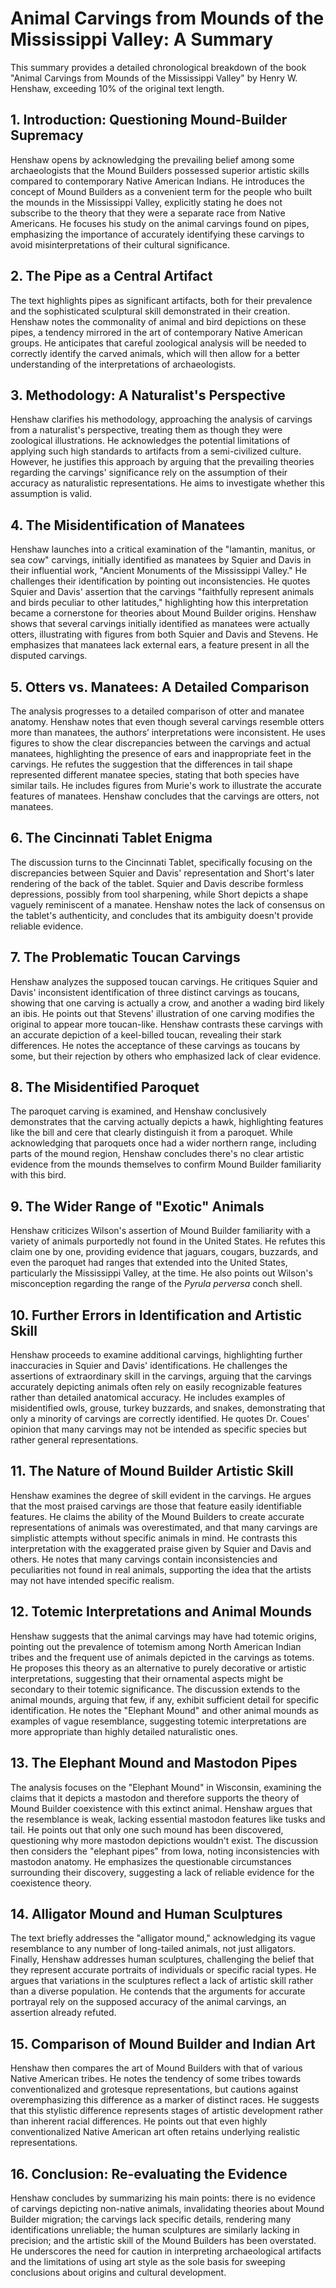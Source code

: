 # Animal Carvings from Mounds of the Mississippi Valley: A Summary

This summary provides a detailed chronological breakdown of the book "Animal Carvings from Mounds of the Mississippi Valley" by Henry W. Henshaw, exceeding 10% of the original text length.

## 1. Introduction: Questioning Mound-Builder Supremacy

Henshaw opens by acknowledging the prevailing belief among some archaeologists that the Mound Builders possessed superior artistic skills compared to contemporary Native American Indians. He introduces the concept of Mound Builders as a convenient term for the people who built the mounds in the Mississippi Valley, explicitly stating he does not subscribe to the theory that they were a separate race from Native Americans.  He focuses his study on the animal carvings found on pipes, emphasizing the importance of accurately identifying these carvings to avoid misinterpretations of their cultural significance.

## 2. The Pipe as a Central Artifact

The text highlights pipes as significant artifacts, both for their prevalence and the sophisticated sculptural skill demonstrated in their creation.  Henshaw notes the commonality of animal and bird depictions on these pipes, a tendency mirrored in the art of contemporary Native American groups.  He anticipates that careful zoological analysis will be needed to correctly identify the carved animals, which will then allow for a better understanding of the interpretations of archaeologists.

## 3. Methodology: A Naturalist's Perspective

Henshaw clarifies his methodology, approaching the analysis of carvings from a naturalist's perspective, treating them as though they were zoological illustrations.  He acknowledges the potential limitations of applying such high standards to artifacts from a semi-civilized culture.  However, he justifies this approach by arguing that the prevailing theories regarding the carvings' significance rely on the assumption of their accuracy as naturalistic representations.  He aims to investigate whether this assumption is valid.

## 4. The Misidentification of Manatees

Henshaw launches into a critical examination of the "lamantin, manitus, or sea cow" carvings, initially identified as manatees by Squier and Davis in their influential work, "Ancient Monuments of the Mississippi Valley." He challenges their identification by pointing out inconsistencies.  He quotes Squier and Davis' assertion that the carvings "faithfully represent animals and birds peculiar to other latitudes," highlighting how this interpretation became a cornerstone for theories about Mound Builder origins. Henshaw shows that several carvings initially identified as manatees were actually otters, illustrating with figures from both Squier and Davis and Stevens. He emphasizes that manatees lack external ears, a feature present in all the disputed carvings.


## 5.  Otters vs. Manatees: A Detailed Comparison

The analysis progresses to a detailed comparison of otter and manatee anatomy. Henshaw notes that even though several carvings resemble otters more than manatees, the authors’ interpretations were inconsistent. He uses figures to show the clear discrepancies between the carvings and actual manatees, highlighting the presence of ears and inappropriate feet in the carvings. He refutes the suggestion that the differences in tail shape represented different manatee species, stating that both species have similar tails.  He includes figures from Murie's work to illustrate the accurate features of manatees.  Henshaw concludes that the carvings are otters, not manatees.


## 6. The Cincinnati Tablet Enigma

The discussion turns to the Cincinnati Tablet, specifically focusing on the discrepancies between Squier and Davis' representation and Short's later rendering of the back of the tablet.  Squier and Davis describe formless depressions, possibly from tool sharpening, while Short depicts a shape vaguely reminiscent of a manatee. Henshaw notes the lack of consensus on the tablet's authenticity, and concludes that its ambiguity doesn't provide reliable evidence.

## 7. The Problematic Toucan Carvings

Henshaw analyzes the supposed toucan carvings. He critiques Squier and Davis' inconsistent identification of three distinct carvings as toucans, showing that one carving is actually a crow, and another a wading bird likely an ibis.  He points out that Stevens' illustration of one carving modifies the original to appear more toucan-like.  Henshaw contrasts these carvings with an accurate depiction of a keel-billed toucan, revealing their stark differences. He notes the acceptance of these carvings as toucans by some, but their rejection by others who emphasized lack of clear evidence.

## 8.  The Misidentified Paroquet

The paroquet carving is examined, and Henshaw conclusively demonstrates that the carving actually depicts a hawk, highlighting features like the bill and cere that clearly distinguish it from a paroquet.  While acknowledging that paroquets once had a wider northern range, including parts of the mound region, Henshaw concludes there's no clear artistic evidence from the mounds themselves to confirm Mound Builder familiarity with this bird.

## 9.  The Wider Range of "Exotic" Animals

Henshaw criticizes Wilson's assertion of Mound Builder familiarity with a variety of animals purportedly not found in the United States.  He refutes this claim one by one, providing evidence that jaguars, cougars, buzzards, and even the paroquet had ranges that extended into the United States, particularly the Mississippi Valley, at the time.  He also points out Wilson's misconception regarding the range of the _Pyrula perversa_ conch shell.


## 10. Further Errors in Identification and Artistic Skill

Henshaw proceeds to examine additional carvings, highlighting further inaccuracies in Squier and Davis' identifications.  He challenges the assertions of extraordinary skill in the carvings, arguing that the carvings accurately depicting animals often rely on easily recognizable features rather than detailed anatomical accuracy.  He includes examples of misidentified owls, grouse, turkey buzzards, and snakes, demonstrating that only a minority of carvings are correctly identified. He quotes Dr. Coues' opinion that many carvings may not be intended as specific species but rather general representations.

## 11. The Nature of Mound Builder Artistic Skill

Henshaw examines the degree of skill evident in the carvings. He argues that the most praised carvings are those that feature easily identifiable features. He claims the ability of the Mound Builders to create accurate representations of animals was overestimated, and that many carvings are simplistic attempts without specific animals in mind. He contrasts this interpretation with the exaggerated praise given by Squier and Davis and others. He notes that many carvings contain inconsistencies and peculiarities not found in real animals, supporting the idea that the artists may not have intended specific realism.

## 12. Totemic Interpretations and Animal Mounds

Henshaw suggests that the animal carvings may have had totemic origins, pointing out the prevalence of totemism among North American Indian tribes and the frequent use of animals depicted in the carvings as totems. He proposes this theory as an alternative to purely decorative or artistic interpretations, suggesting that their ornamental aspects might be secondary to their totemic significance. The discussion extends to the animal mounds, arguing that few, if any, exhibit sufficient detail for specific identification. He notes the "Elephant Mound" and other animal mounds as examples of vague resemblance, suggesting totemic interpretations are more appropriate than highly detailed naturalistic ones.

## 13. The Elephant Mound and Mastodon Pipes

The analysis focuses on the "Elephant Mound" in Wisconsin, examining the claims that it depicts a mastodon and therefore supports the theory of Mound Builder coexistence with this extinct animal.  Henshaw argues that the resemblance is weak, lacking essential mastodon features like tusks and tail. He points out that only one such mound has been discovered, questioning why more mastodon depictions wouldn't exist.  The discussion then considers the "elephant pipes" from Iowa, noting inconsistencies with mastodon anatomy. He emphasizes the questionable circumstances surrounding their discovery, suggesting a lack of reliable evidence for the coexistence theory.

## 14. Alligator Mound and Human Sculptures

The text briefly addresses the "alligator mound," acknowledging its vague resemblance to any number of long-tailed animals, not just alligators.  Finally, Henshaw addresses human sculptures, challenging the belief that they represent accurate portraits of individuals or specific racial types. He argues that variations in the sculptures reflect a lack of artistic skill rather than a diverse population. He contends that the arguments for accurate portrayal rely on the supposed accuracy of the animal carvings, an assertion already refuted.


## 15.  Comparison of Mound Builder and Indian Art

Henshaw then compares the art of Mound Builders with that of various Native American tribes. He notes the tendency of some tribes towards conventionalized and grotesque representations, but cautions against overemphasizing this difference as a marker of distinct races. He suggests that this stylistic difference represents stages of artistic development rather than inherent racial differences. He points out that even highly conventionalized Native American art often retains underlying realistic representations.

## 16. Conclusion: Re-evaluating the Evidence

Henshaw concludes by summarizing his main points: there is no evidence of carvings depicting non-native animals, invalidating theories about Mound Builder migration; the carvings lack specific details, rendering many identifications unreliable; the human sculptures are similarly lacking in precision; and the artistic skill of the Mound Builders has been overstated.  He underscores the need for caution in interpreting archaeological artifacts and the limitations of using art style as the sole basis for sweeping conclusions about origins and cultural development.
